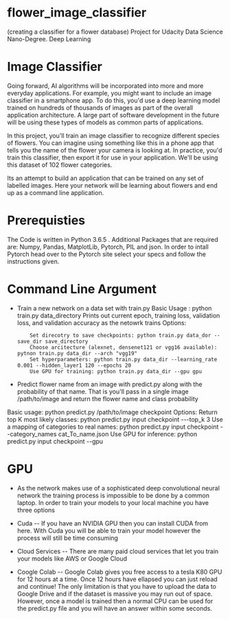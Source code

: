 # flower_image_classifier
(creating a classifier for a flower database)
Project for Udacity Data Science Nano-Degree.
Deep Learning

# Image Classifier
Going forward, AI algorithms will be incorporated into more and more everyday applications. For example, you might want to include an image classifier in a smartphone app. To do this, you'd use a deep learning model trained on hundreds of thousands of images as part of the overall application architecture. A large part of software development in the future will be using these types of models as common parts of applications.

In this project, you'll train an image classifier to recognize different species of flowers. You can imagine using something like this in a phone app that tells you the name of the flower your camera is looking at. In practice, you'd train this classifier, then export it for use in your application. We'll be using this dataset of 102 flower categories.

Its an attempt to build an application that can be trained on any set of labelled images. Here your network will be learning about flowers and end up as a command line application.

# Prerequisties
The Code is written in Python 3.6.5 . Additional Packages that are required are: Numpy, Pandas, MatplotLib, Pytorch, PIL and json. In order to intall Pytorch head over to the Pytorch site select your specs and follow the instructions given.

# Command Line Argument
- Train a new network on a data set with train.py Basic Usage : python train.py data_directory Prints out current epoch, training loss, validation loss, and validation accuracy as the netowrk trains Options:

          Set direcotry to save checkpoints: python train.py data_dor --save_dir save_directory
          Choose arcitecture (alexnet, densenet121 or vgg16 available): pytnon train.py data_dir --arch "vgg19"
          Set hyperparameters: python train.py data_dir --learning_rate 0.001 --hidden_layer1 120 --epochs 20
          Use GPU for training: python train.py data_dir --gpu gpu
- Predict flower name from an image with predict.py along with the probability of that name. That is you'll pass in a single image /path/to/image and return the flower name and class probability

 Basic usage: python predict.py /path/to/image checkpoint
 Options:
    Return top K most likely classes: python predict.py input checkpoint ---top_k 3
    Use a mapping of categories to real names: python predict.py input checkpoint --category_names cat_To_name.json
    Use GPU for inference: python predict.py input checkpoint --gpu

# GPU
- As the network makes use of a sophisticated deep convolutional neural network the training process is impossible to be done by a common laptop. In order to train your models to your local machine you have three options

- Cuda -- If you have an NVIDIA GPU then you can install CUDA from here. With Cuda you will be able to train your model however the process will still be time consuming
- Cloud Services -- There are many paid cloud services that let you train your models like AWS or Google Cloud
- Coogle Colab -- Google Colab gives you free access to a tesla K80 GPU for 12 hours at a time. Once 12 hours have ellapsed you can just reload and continue! The only limitation is that you have to upload the data to Google Drive and if the dataset is massive you may run out of space.
However, once a model is trained then a normal CPU can be used for the predict.py file and you will have an answer within some seconds.

